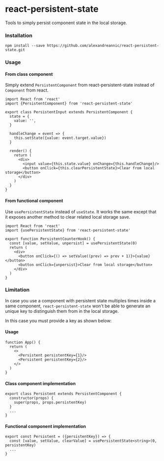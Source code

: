 # react-persistent-state

Tools to simply persist component state in the local storage.

### Installation

```
npm install --save https://github.com/alexandreannic/react-persistent-state.git
```

### Usage

#### From class component

Simply extend `PersistentComponent` from react-persistent-state instead of `Component` from react. 
  
    import React from 'react'
    import {PersistentComponent} from 'react-persistent-state'

    export class PersistentInput extends PersistentComponent {
      state = {
        value: '',
      }
    
      handleChange = event => {
        this.setState({value: event.target.value})
      }
    
      render() {
        return (
          <div>
            <input value={this.state.value} onChange={this.handleChange}/>
            <button onClick={this.clearPersistentState}>Clear from local storage</button>
          </div>
        )
      }
    }
  
#### From functional component

Use `usePersistentState` instead of `useState`.
It works the same except that it exposes another method to clear related local storage save.

    import React from 'react'
    import {usePersistentState} from 'react-persistent-state'
    
    export function PersistentCounterHook() {
      const [value, setValue, unpersist] = usePersistentState(0)
      return (
        <div>
          <button onClick={() => setValue((prev) => prev + 1)}>{value}</button>
          <button onClick={unpersist}>Clear from local storage</button>
        </div>
      )
    }

### Limitation

In case you use a component with persistent state multiples times
inside a same component, `react-persistent-state` won't be able to generate an unique key
to distinguish them from in the local storage.

In this case you must provide a key as shown below:

#### Usage

    function App() {
      return (
        <>
          <Persistent persistentKey={1}/>
          <Persistent persistentKey={2}/>
        </>
      )
    }
    
#### Class component implementation

    export class Persistent extends PersistentComponent {
      constructor(props) {
        super(props, props.persistentKey)
      }
      ...
    }
    
#### Functional component implementation

    export const Persistent = ({persistentKey}) => {
      const [value, setValue, clearValue] = usePersistentState<string>(0, persistentKey)
      ...
    }
